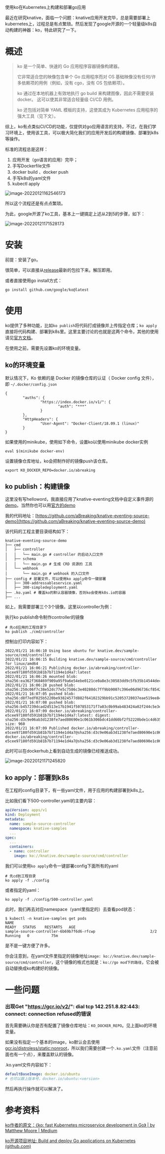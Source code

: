 使用ko在Kubernetes上构建和部署go应用



最近在研究knative，面临一个问题：knative应用开发完毕，总是需要部署上kubernetes上，过程总是有点繁琐。然后发现了google开源的一个轻量级k8s自动构建的神器：ko，特此研究了一下。

# 概述

> ko 是一个简单、快速的 Go 应用程序容器镜像构建器。
>
> 它非常适合您的映像包含单个 Go 应用程序而对 OS 基础映像没有任何/许多依赖项的用例（例如，没有 cgo，没有 OS 包依赖项）。
>
> ko 通过在本地机器上有效地执行 go build 来构建图像，因此不需要安装 docker。 这可以使其非常适合轻量级 CI/CD 用例。
>
> ko 还包括对简单 YAML 模板的支持，这使其成为 Kubernetes 应用程序的强大工具（见下文）。

综上，ko有点类似CI/CD的功能，仅提供对go应用语言的支持，不过，在我们学习环境上，使用该工具，可以极大简化我们的应用开发后的构建镜像、部署到k8s等操作。

标准的流程总是这样：

1. 应用开发（go语言的应用）完毕；
2. 手写Dockerfile文件
3. docker build 、docker push
4. 手写k8s的yaml文件
5. kubectl apply 

![image-20220121162546173](C:\Users\MI\AppData\Roaming\Typora\typora-user-images\image-20220121162546173.png)

所以这个流程还是有点点繁琐。

为此，google开源了ko工具，基本上一键搞定上述从2到5的步骤，如下：

![image-20220121171528173](C:\Users\MI\AppData\Roaming\Typora\typora-user-images\image-20220121171528173.png)





# 安装

前提：安装了go。

很简单，可以直接从[release](https://github.com/google/ko/releases)最新的包拉下来。解压即用。

或者直接使用go install方式：

```
go install github.com/google/ko@latest
```



# 使用

ko提供了多种功能，比如`ko publish`将代码打成镜像并上传指定仓库；`ko apply`直接将代码构建、部署到k8s里。这里主要讨论的也就是这两个命令，其他的使用请见[官方文档](https://github.com/google/ko)。

在使用之前，需要先设置ko的环境变量。

## ko的环境变量

默认情况下，Ko 依赖的是 Docker 的镜像仓库的认证（ Docker config 文件），即 `~/.docker/config.json`

```
{
        "auths": {
                "https://index.docker.io/v1/": {
                        "auth": "***"
                }
        },
        "HttpHeaders": {
                "User-Agent": "Docker-Client/18.09.1 (linux)"
        }
}

```



如果使用的minikube，使用如下命令，设置ko以使用minikube docker实例

```
eval $(minikube docker-env)
```



设置镜像仓库地址，ko会把制作好的镜像push该仓库。

```
export KO_DOCKER_REPO=docker.io/abreaking
```





## ko publish：构建镜像

这里没有写helloword，我直接应用了knative-eventing文档中自定义事件源的[demo](https://github.com/aBreaking/knative-eventing-source-demo)。当然你也可以用[官方的demo](https://github.com/google/ko/tree/main/test)

我的代码地址：[https://github.com/aBreaking/knative-eventing-source-demo](https://github.com/aBreaking/knative-eventing-source-demo)



该代码的工程主要目录结构如下：

```shell
knative-eventing-source-demo
├── cmd 
│   ├── controller 
│   │   └── main.go # controller 的启动入口文件
│   ├── schema
│   │   └── main.go # 生成 CRD 资源的 工具
│   └── webhook
│       └── main.go # webhook 的入口文件
├── config # 部署文件，可以使用ko apply命令一键部署
│   ├── 300-addressableservice.yaml
│   ├── 300-simpledeployment.yaml
├── .ko.yaml # 覆盖ko的默认容器镜像，否则ko会使用k8s.io的容器
├── ...
```

如上，我需要部署三个3个镜像。这里以controller为例：

执行ko publish命令制作controller的镜像

```shell
# 先cd应用的工程目录下
ko publish ./cmd/controller
```

控制台打印内容如下：

```
2022/01/21 16:06:10 Using base ubuntu for knative.dev/sample-source/cmd/controller
2022/01/21 16:06:15 Building knative.dev/sample-source/cmd/controller for linux/amd64
2022/01/21 16:06:21 Publishing docker.io/abreaking/controller-e5cee97180fd591b81b7b71194e1d4a7:latest
2022/01/21 16:06:26 mounted blob: sha256:ea362f368469f909a95f9a6e54ebe0121ce0a8e3c30583dd9c5fb35b14544dec
2022/01/21 16:06:28 pushed blob: sha256:250c06f7c38e52dc77e5c7586c3e40280dc7ff9bb9007c396e06d96736cf8542
2022/01/21 16:07:05 pushed blob: sha256:d8f7edf025b5220be93824577d882f64102329bb91c52053728037eae519ee84
2022/01/21 16:07:08 pushed blob: sha256:b457239dcad2d513e17b1941f507853171f7a03c0b99ab483424a02f244c5e3e
2022/01/21 16:07:09 docker.io/abreaking/controller-e5cee97180fd591b81b7b71194e1d4a7:latest: digest: sha256:d3c9e06ab3d1238fe7aed80690e1c061b306bdc41dd60bf2f52220bde1c4d635 size: 960
2022/01/21 16:07:09 Published docker.io/abreaking/controller-e5cee97180fd591b81b7b71194e1d4a7@sha256:d3c9e06ab3d1238fe7aed80690e1c061b306bdc41dd60bf2f52220bde1c4d635
docker.io/abreaking/controller-e5cee97180fd591b81b7b71194e1d4a7@sha256:d3c9e06ab3d1238fe7aed80690e1c061b306bdc41dd60bf2f52220bde1c4d635

```

此时可以在dockerhub上看到自动生成的镜像已经推送成功。

![image-20220121171245820](C:\Users\MI\AppData\Roaming\Typora\typora-user-images\image-20220121171245820.png)





## ko apply：部署到k8s 

在工程的config目录下，有一些yaml文件，用于应用的构建部署到k8s上。

比如我们看下500-controller.yaml的主要内容：

```yaml
apiVersion: apps/v1
kind: Deployment
metadata:
  name: sample-source-controller
  namespace: knative-samples
  ...
spec:
  ...
  containers:
  - name: controller
  	image: ko://knative.dev/sample-source/cmd/controller
```

我们可以使用`ko apply`命令一键部署config下面所有的yaml

```shell
# 先cd到工程目录
ko apply -f ./config
```

或者指定的yaml：

```shell
ko apply -f ./config/500-controller.yaml
```



此时，我们再去对应namespace（yaml里指定的）去查看pod状态：

```shell
$ kubectl -n knative-samples get pods
NAME                                                              READY   STATUS    RESTARTS   AGE
sample-source-controller-6b69b7f6d6-rfcwp                         2/2     Running   0          75m
```

是不是一键方便了许多。



你会注意到，在yaml文件里指定的镜像地址`image: ko://knative.dev/sample-source/cmd/controller`，这个镜像的格式也就是：`ko://go mod下的路径`，它会被自动替换成ko构建好的镜像。





# 一些问题

###  出现Get "https://gcr.io/v2/": dial tcp 142.251.8.82:443: connect: connection refused的错误
首先需要确认你是否有配置了镜像仓库地址：`KO_DOCKER_REPO`。见上面ko的环境变量。

如果没有指定一个基本的image，ko默认会去使用[gcr.io/distroless/static:nonroot](http://gcr.io/distroless/static:nonroot)，所以我们需要创建一个`.ko.yaml`文件（注意前面也有一个点），来覆盖默认的镜像。

.ko.yaml文件内容如下：

```yaml
defaultBaseImage: docker.io/ubuntu
# 也可以跟上版本号，docker.io/ubuntu:<version>
```



然后再执行操作就可以解决了。



# 参考资料

[ko作者的原文：《ko: fast Kubernetes microservice development in Go》 | by Matthew Moore | Medium](https://medium.com/@mattmoor/ko-fast-kubernetes-microservice-development-in-go-f94a934a7240)

[ko开源项目地址: Build and deploy Go applications on Kubernetes (github.com)](https://github.com/google/ko)